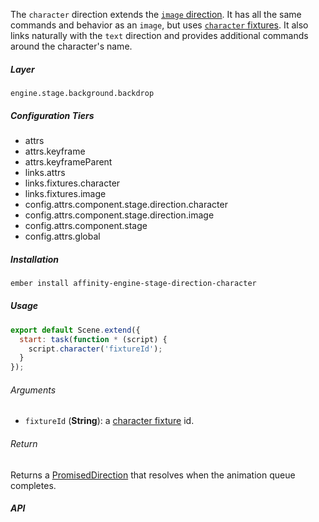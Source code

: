 The `character` direction extends the [`image` direction](#/components/stage/directions/image). It has all the same commands and behavior as an `image`, but uses [`character` fixtures](#/engine/fixtures/characters). It also links naturally with the `text` direction and provides additional commands around the character's name.

##### Layer

`engine.stage.background.backdrop`

##### Configuration Tiers

* attrs
* attrs.keyframe
* attrs.keyframeParent
* links.attrs
* links.fixtures.character
* links.fixtures.image
* config.attrs.component.stage.direction.character
* config.attrs.component.stage.direction.image
* config.attrs.component.stage
* config.attrs.global

##### Installation

```bash
ember install affinity-engine-stage-direction-character
```

##### Usage

```js
export default Scene.extend({
  start: task(function * (script) {
    script.character('fixtureId');
  }
});
```

###### Arguments

* `fixtureId` (**String**): a [character fixture](#/engine/fixtures/characters) id.

###### Return

Returns a [PromisedDirection](#/components/stage/directions#promised_direction) that resolves when the animation queue completes.

##### API
